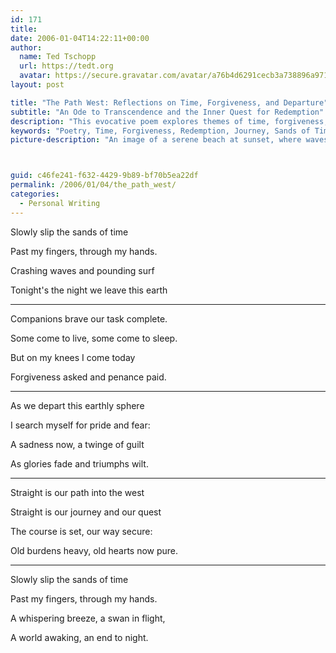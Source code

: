 ```yaml
---
id: 171
title: 
date: 2006-01-04T14:22:11+00:00
author:
  name: Ted Tschopp
  url: https://tedt.org
  avatar: https://secure.gravatar.com/avatar/a76b4d6291cecb3a738896a971bfb903?s=512&d=mp&r=g
layout: post

title: "The Path West: Reflections on Time, Forgiveness, and Departure"
subtitle: "An Ode to Transcendence and the Inner Quest for Redemption"
description: "This evocative poem explores themes of time, forgiveness, and the human quest for redemption. Through imagery of the ocean, sand, and a journey into the west, the poet conveys a sense of longing, reflection, and peaceful acceptance of life's inevitable end."
keywords: "Poetry, Time, Forgiveness, Redemption, Journey, Sands of Time, Reflection, Human Quest, Departure, Earthly Sphere, Triumph, Penance"
picture-description: "An image of a serene beach at sunset, where waves gently lap the shore and sands slip through outstretched fingers. A lone figure stands in contemplation, symbolizing the reflections on time, forgiveness, and life's journey expressed in the poem."



guid: c46fe241-f632-4429-9b89-bf70b5ea22df
permalink: /2006/01/04/the_path_west/
categories:
  - Personal Writing
---
```


Slowly slip the sands of time  

Past my fingers, through my hands.  

Crashing waves and pounding surf  

Tonight's the night we leave this earth

* * *

Companions brave our task complete.  

Some come to live, some come to sleep.  

But on my knees I come today

Forgiveness asked and penance paid.

* * *

As we depart this earthly sphere  

I search myself for pride and fear:  

A sadness now, a twinge of guilt  

As glories fade and triumphs wilt.

* * *

Straight is our path into the west  

Straight is our journey and our quest  

The course is set, our way secure:  

Old burdens heavy, old hearts now pure.

* * *

Slowly slip the sands of time  

Past my fingers, through my hands.  

A whispering breeze, a swan in flight,  

A world awaking, an end to night.
